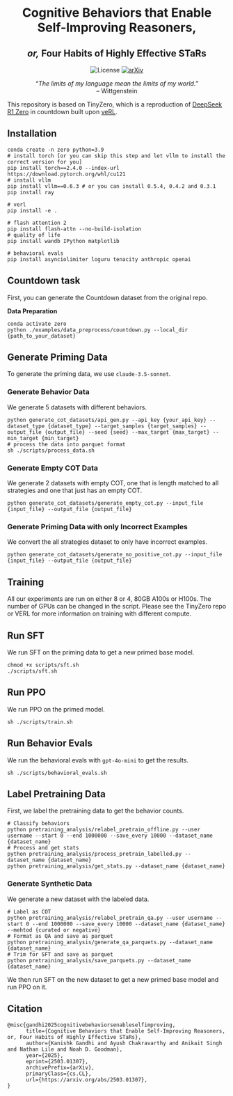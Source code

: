 <div align="center">
  <h1 style="border-bottom: none;">Cognitive Behaviors that Enable Self-Improving Reasoners,</h1>
  <h2 style="border-top: none;"><em>or,</em> Four Habits of Highly Effective STaRs</h2>
</div>

<p align="center">
  <img src="https://img.shields.io/badge/License-Apache 2.0-green" alt="License">
  <a href="https://arxiv.org/abs/2503.01307" target="_blank" rel="noopener noreferrer">
    <img src="https://img.shields.io/badge/arXiv-2503.01307-b31b1b.svg" alt="arXiv">
  </a>
</p>

<p align="center">
  <em>“The limits of my language mean the limits of my world.”</em><br>
  – Wittgenstein
</p>


This repository is based on TinyZero, which is a reproduction of [DeepSeek R1 Zero](https://github.com/deepseek-ai/DeepSeek-R1) in countdown built upon [veRL](https://github.com/volcengine/verl).

## Installation

```
conda create -n zero python=3.9
# install torch [or you can skip this step and let vllm to install the correct version for you]
pip install torch==2.4.0 --index-url https://download.pytorch.org/whl/cu121
# install vllm
pip install vllm==0.6.3 # or you can install 0.5.4, 0.4.2 and 0.3.1
pip install ray

# verl
pip install -e .

# flash attention 2
pip install flash-attn --no-build-isolation
# quality of life
pip install wandb IPython matplotlib

# behavioral evals
pip install asynciolimiter loguru tenacity anthropic openai
```

## Countdown task
First, you can generate the Countdown dataset from the original repo.

**Data Preparation**
```
conda activate zero
python ./examples/data_preprocess/countdown.py --local_dir {path_to_your_dataset}
```

## Generate Priming Data
To generate the priming data, we use `claude-3.5-sonnet`.

### Generate Behavior Data
We generate 5 datasets with different behaviors.
```
python generate_cot_datasets/api_gen.py --api_key {your_api_key} --dataset_type {dataset_type} --target_samples {target_samples} --output_file {output_file} --seed {seed} --max_target {max_target} --min_target {min_target}
# process the data into parquet format
sh ./scripts/process_data.sh
```
### Generate Empty COT Data
We generate 2 datasets with empty COT, one that is length matched to all strategies and one that just has an empty COT.
```
python generate_cot_datasets/generate_empty_cot.py --input_file {input_file} --output_file {output_file}
```

### Generate Priming Data with only Incorrect Examples
We convert the all strategies dataset to only have incorrect examples.
```
python generate_cot_datasets/generate_no_positive_cot.py --input_file {input_file} --output_file {output_file}
```

## Training
All our experiments are run on either 8 or 4, 80GB A100s or H100s.
The number of GPUs can be changed in the script. Please see the TinyZero repo or VERL for more information on training with different compute.

## Run SFT
We run SFT on the priming data to get a new primed base model.
```
chmod +x scripts/sft.sh
./scripts/sft.sh
```

## Run PPO
We run PPO on the primed model.
```
sh ./scripts/train.sh
```

## Run Behavior Evals
We run the behavioral evals with `gpt-4o-mini` to get the results.
```
sh ./scripts/behavioral_evals.sh
```

## Label Pretraining Data
First, we label the pretraining data to get the behavior counts.
```
# Classify behaviors
python pretraining_analysis/relabel_pretrain_offline.py --user username --start 0 --end 1000000 --save_every 10000 --dataset_name {dataset_name}
# Process and get stats
python pretraining_analysis/process_pretrain_labelled.py --dataset_name {dataset_name}
python pretraining_analysis/get_stats.py --dataset_name {dataset_name}
```
### Generate Synthetic Data
We generate a new dataset with the labeled data.
```
# Label as COT
python pretraining_analysis/relabel_pretrain_qa.py --user username --start 0 --end 1000000 --save_every 10000 --dataset_name {dataset_name} --mehtod {curated or negative}
# Format as QA and save as parquet
python pretraining_analysis/generate_qa_parquets.py --dataset_name {dataset_name}
# Trim for SFT and save as parquet
python pretraining_analysis/save_parquets.py --dataset_name {dataset_name}
```
We then run SFT on the new dataset to get a new primed base model and run PPO on it.

## Citation
```
@misc{gandhi2025cognitivebehaviorsenableselfimproving,
      title={Cognitive Behaviors that Enable Self-Improving Reasoners, or, Four Habits of Highly Effective STaRs}, 
      author={Kanishk Gandhi and Ayush Chakravarthy and Anikait Singh and Nathan Lile and Noah D. Goodman},
      year={2025},
      eprint={2503.01307},
      archivePrefix={arXiv},
      primaryClass={cs.CL},
      url={https://arxiv.org/abs/2503.01307}, 
}
```
